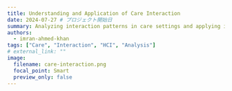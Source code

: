 ```yaml
---
title: Understanding and Application of Care Interaction
date: 2024-07-27 # プロジェクト開始日
summary: Analyzing interaction patterns in care settings and applying insights to improve care quality and systems.
authors:
  - imran-ahmed-khan
tags: ["Care", "Interaction", "HCI", "Analysis"]
# external_link: ""
image:
  filename: care-interaction.png
  focal_point: Smart
  preview_only: false
---
```


<!-- More details about understanding care interactions --> 